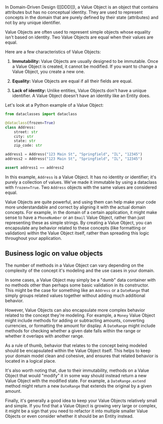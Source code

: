 In Domain-Driven Design ([[DDD]]), a Value Object is an object that contains attributes but has no conceptual identity. They are used to represent concepts in the domain that are purely defined by their state (attributes) and not by any unique identifier.

Value Objects are often used to represent simple objects whose equality isn't based on identity. Two Value Objects are equal when their values are equal.

Here are a few characteristics of Value Objects:

1. **Immutability:** Value Objects are usually designed to be immutable. Once a Value Object is created, it cannot be modified. If you want to change a Value Object, you create a new one.

2. **Equality:** Value Objects are equal if all their fields are equal.

3. **Lack of identity:** Unlike entities, Value Objects don't have a unique identifier. A Value Object doesn't have an identity like an Entity does.

Let's look at a Python example of a Value Object:

```python
from dataclasses import dataclass

@dataclass(frozen=True)
class Address:
    street: str
    city: str
    state: str
    zip_code: str

address1 = Address("123 Main St", "Springfield", "IL", "12345")
address2 = Address("123 Main St", "Springfield", "IL", "12345")

assert address1 == address2
```

In this example, `Address` is a Value Object. It has no identity or identifier; it's purely a collection of values. We've made it immutable by using a dataclass with `frozen=True`. Two `Address` objects with the same values are considered equal.

Value Objects are quite powerful, and using them can help make your code more understandable and correct by aligning it with the actual domain concepts. For example, in the domain of a certain application, it might make sense to have a `PhoneNumber` or an `Email` Value Object, rather than just representing these as simple strings. By creating a Value Object, you can encapsulate any behavior related to these concepts (like formatting or validation) within the Value Object itself, rather than spreading this logic throughout your application.

## Business logic on value objects

The number of methods in a Value Object can vary depending on the complexity of the concept it's modeling and the use cases in your domain.

In some cases, a Value Object may simply be a "dumb" data container with no methods other than perhaps some basic validation in its constructor. This might be the case for something like an `Address` or a `DateRange` that simply groups related values together without adding much additional behavior.

However, Value Objects can also encapsulate more complex behavior related to the concept they're modeling. For example, a `Money` Value Object might include methods for adding or subtracting amounts, converting currencies, or formatting the amount for display. A `DateRange` might include methods for checking whether a given date falls within the range or whether it overlaps with another range.

As a rule of thumb, behavior that relates to the concept being modeled should be encapsulated within the Value Object itself. This helps to keep your domain model clean and cohesive, and ensures that related behavior is located in a logical place.

It's also worth noting that, due to their immutability, methods on a Value Object that would "modify" it in some way should instead return a new Value Object with the modified state. For example, a `DateRange.extend` method might return a new `DateRange` that extends the original by a given amount.

Finally, it's generally a good idea to keep your Value Objects relatively small and simple. If you find that a Value Object is growing very large or complex, it might be a sign that you need to refactor it into multiple smaller Value Objects or even consider whether it should be an Entity instead.
